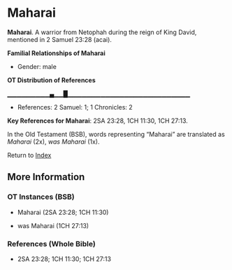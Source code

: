 # Maharai
**Maharai**. 
A warrior from Netophah during the reign of King David, mentioned in 2 Samuel 23:28 (acai). 




**Familial Relationships of Maharai**


* Gender: male


**OT Distribution of References**

▁▁▁▁▁▁▁▁▁▄▁▁█▁▁▁▁▁▁▁▁▁▁▁▁▁▁▁▁▁▁▁▁▁▁▁▁▁▁
* References: 2 Samuel: 1; 1 Chronicles: 2



**Key References for Maharai**: 
2SA 23:28, 1CH 11:30, 1CH 27:13. 


In the Old Testament (BSB), words representing “Maharai” are translated as 
*Maharai* (2x), *was Maharai* (1x). 




Return to [Index](00-Index.md)

## More Information

### OT Instances (BSB)

* Maharai (2SA 23:28; 1CH 11:30)

* was Maharai (1CH 27:13)



### References (Whole Bible)

* 2SA 23:28; 1CH 11:30; 1CH 27:13



